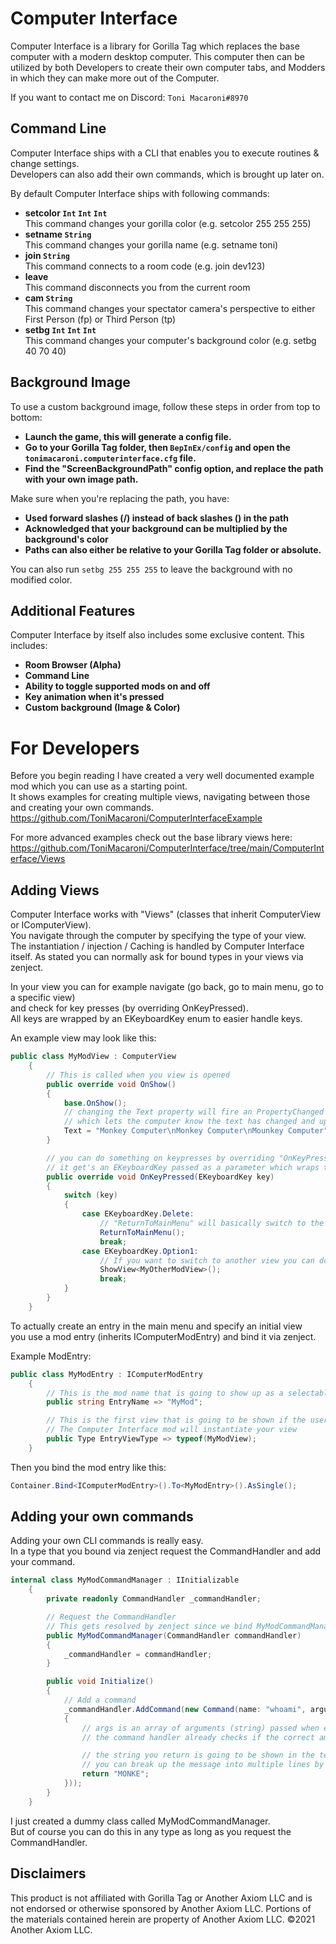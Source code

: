 # Computer Interface
Computer Interface is a library for Gorilla Tag which replaces the base computer with a modern desktop computer. This computer then can be utilized by both Developers to create their own computer tabs, and Modders in which they can make more out of the Computer.

If you want to contact me on Discord: ``Toni Macaroni#8970``

## Command Line
Computer Interface ships with a CLI that enables you to execute routines & change settings.<br>
Developers can also add their own commands, which is brought up later on.

By default Computer Interface ships with following commands:
  - <b>setcolor ``Int`` ``Int`` ``Int`` </b><br>   This command changes your gorilla color (e.g. setcolor 255 255 255)
  - <b>setname ``String`` </b><br>   This command changes your gorilla name (e.g. setname toni)
  - <b>join ``String`` </b><br>    This command connects to a room code (e.g. join dev123)
  - <b>leave </b><br>    This command disconnects you from the current room
  - <b>cam ``String`` </b><br>   This command changes your spectator camera's perspective to either First Person (fp) or Third Person (tp)
  - <b>setbg ``Int`` ``Int`` ``Int`` </b><br>    This command changes your computer's background color (e.g. setbg 40 70 40)

## Background Image
To use a custom background image, follow these steps in order from top to bottom:
  - <b>Launch the game, this will generate a config file.</b>
  - <b> Go to your Gorilla Tag folder, then ``BepInEx/config`` and open the ``tonimacaroni.computerinterface.cfg`` file.</b>
  - <b> Find the "ScreenBackgroundPath" config option, and replace the path with your own image path.</b>

Make sure when you're replacing the path, you have:
  - <b>Used forward slashes (/) instead of back slashes (\) in the path</b>
  - <b>Acknowledged that your background can be multiplied by the background's color</b>
  - <b>Paths can also either be relative to your Gorilla Tag folder or absolute.</b>
  
You can also run ``setbg 255 255 255`` to leave the background with no modified color.

## Additional Features
Computer Interface by itself also includes some exclusive content. This includes:
- <b>Room Browser (Alpha)</b>
- <b>Command Line</b>
- <b>Ability to toggle supported mods on and off</b>
- <b>Key animation when it's pressed</b>
- <b>Custom background (Image & Color)</b>

# For Developers

Before you begin reading I have created a very well documented example mod which you can use as a starting point.  
It shows examples for creating multiple views, navigating between those and creating your own commands.
https://github.com/ToniMacaroni/ComputerInterfaceExample

For more advanced examples check out the base library views here:  
https://github.com/ToniMacaroni/ComputerInterface/tree/main/ComputerInterface/Views

## Adding Views
Computer Interface works with "Views" (classes that inherit ComputerView or IComputerView).  
You navigate through the computer by specifying the type of your view.  
The instantiation / injection / Caching is handled by Computer Interface itself.
As stated you can normally ask for bound types in your views via zenject.

In your view you can for example navigate (go back, go to main menu, go to a specific view)  
and check for key presses (by overriding OnKeyPressed).  
All keys are wrapped by an EKeyboardKey enum to easier handle keys.

An example view may look like this:

```csharp
public class MyModView : ComputerView
    {
        // This is called when you view is opened
        public override void OnShow()
        {
            base.OnShow();
            // changing the Text property will fire an PropertyChanged event
            // which lets the computer know the text has changed and update it
            Text = "Monkey Computer\nMonkey Computer\nMounkey Computer";
        }

        // you can do something on keypresses by overriding "OnKeyPressed"
        // it get's an EKeyboardKey passed as a parameter which wraps the old character string
        public override void OnKeyPressed(EKeyboardKey key)
        {
            switch (key)
            {
                case EKeyboardKey.Delete:
                    // "ReturnToMainMenu" will basically switch to the main menu again
                    ReturnToMainMenu();
                    break;
                case EKeyboardKey.Option1:
                    // If you want to switch to another view you can do it like this
                    ShowView<MyOtherModView>();
                    break;
            }
        }
    }
```

To actually create an entry in the main menu and specify an initial view  
you use a mod entry (inherits IComputerModEntry) and bind it via zenject.

Example ModEntry:
```csharp
public class MyModEntry : IComputerModEntry
    {
        // This is the mod name that is going to show up as a selectable mod
        public string EntryName => "MyMod";

        // This is the first view that is going to be shown if the user select you mod
        // The Computer Interface mod will instantiate your view 
        public Type EntryViewType => typeof(MyModView);
    }
```

Then you bind the mod entry like this:
```csharp
Container.Bind<IComputerModEntry>().To<MyModEntry>().AsSingle();
```

## Adding your own commands

Adding your own CLI commands is really easy.  
In a type that you bound via zenject request the CommandHandler and add your command.

```csharp
internal class MyModCommandManager : IInitializable
    {
        private readonly CommandHandler _commandHandler;

        // Request the CommandHandler
        // This gets resolved by zenject since we bind MyModCommandManager in the container
        public MyModCommandManager(CommandHandler commandHandler)
        {
            _commandHandler = commandHandler;
        }

        public void Initialize()
        {
            // Add a command
            _commandHandler.AddCommand(new Command(name: "whoami", argumentCount: 0, args =>
            {
                // args is an array of arguments (string) passed when entering the command
                // the command handler already checks if the correct amount of arguments is passed

                // the string you return is going to be shown in the terminal as a return message
                // you can break up the message into multiple lines by using \n
                return "MONKE";
            }));
        }
    }
```

I just created a dummy class called MyModCommandManager.  
But of course you can do this in any type as long as you request the CommandHandler.

## Disclaimers
This product is not affiliated with Gorilla Tag or Another Axiom LLC and is not endorsed or otherwise sponsored by Another Axiom LLC. Portions of the materials contained herein are property of Another Axiom LLC. ©2021 Another Axiom LLC.
